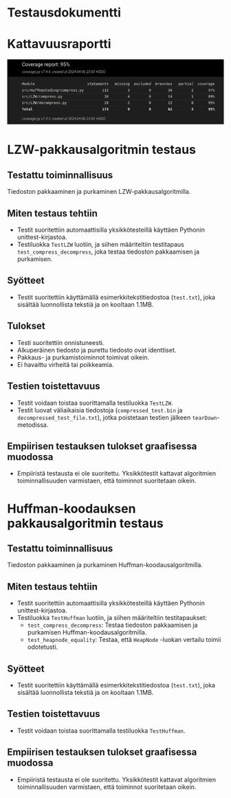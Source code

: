 # Testausdokumentti

# Kattavuusraportti
![Testikattavuus](https://github.com/Yusuboy/Tiralabra/blob/main/Dokumentaatio/Viikkoraportit/coverage.png)

# LZW-pakkausalgoritmin testaus


## Testattu toiminnallisuus
Tiedoston pakkaaminen ja purkaminen LZW-pakkausalgoritmilla.

## Miten testaus tehtiin
- Testit suoritettiin automaattisilla yksikkötesteillä käyttäen Pythonin unittest-kirjastoa.
- Testiluokka `TestLZW` luotiin, ja siihen määriteltiin testitapaus `test_compress_decompress`, joka testaa tiedoston pakkaamisen ja purkamisen.

## Syötteet
- Testit suoritettiin käyttämällä esimerkkitekstitiedostoa (`test.txt`), joka sisältää luonnollista tekstiä ja on kooltaan 1.1MB.

## Tulokset
- Testi suoritettiin onnistuneesti.
- Alkuperäinen tiedosto ja purettu tiedosto ovat identtiset.
- Pakkaus- ja purkamistoiminnot toimivat oikein.
- Ei havaittu virheitä tai poikkeamia.
## Testien toistettavuus
- Testit voidaan toistaa suorittamalla testiluokka `TestLZW`.
- Testit luovat väliaikaisia tiedostoja (`compressed_test.bin` ja `decompressed_test_file.txt`), jotka poistetaan testien jälkeen `tearDown`-metodissa.

## Empiirisen testauksen tulokset graafisessa muodossa
- Empiiristä testausta ei ole suoritettu. Yksikkötestit kattavat algoritmien toiminnallisuuden varmistaen, että toiminnot suoritetaan oikein.

# Huffman-koodauksen pakkausalgoritmin testaus

## Testattu toiminnallisuus
Tiedoston pakkaaminen ja purkaminen Huffman-koodausalgoritmilla.

## Miten testaus tehtiin
- Testit suoritettiin automaattisilla yksikkötesteillä käyttäen Pythonin unittest-kirjastoa.
- Testiluokka `TestHuffman` luotiin, ja siihen määriteltiin testitapaukset:
  - `test_compress_decompress`: Testaa tiedoston pakkaamisen ja purkamisen Huffman-koodausalgoritmilla.
  - `test_heapnode_equality`: Testaa, että `HeapNode` -luokan vertailu toimii odotetusti.

## Syötteet
- Testit suoritettiin käyttämällä esimerkkitekstitiedostoa (`test.txt`), joka sisältää luonnollista tekstiä ja on kooltaan 1.1MB.

## Testien toistettavuus
- Testit voidaan toistaa suorittamalla testiluokka `TestHuffman`.

## Empiirisen testauksen tulokset graafisessa muodossa
- Empiiristä testausta ei ole suoritettu. Yksikkötestit kattavat algoritmien toiminnallisuuden varmistaen, että toiminnot suoritetaan oikein.
